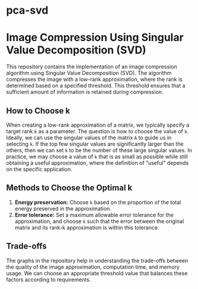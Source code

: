 # pca-svd
# Image Compression Using Singular Value Decomposition (SVD)

This repository contains the implementation of an image compression algorithm using Singular Value Decomposition (SVD). The algorithm compresses the image with a low-rank approximation, where the rank is determined based on a specified threshold. This threshold ensures that a sufficient amount of information is retained during compression.

## How to Choose k

When creating a low-rank approximation of a matrix, we typically specify a target rank `k` as a parameter. The question is how to choose the value of `k`. Ideally, we can use the singular values of the matrix `A` to guide us in selecting `k`. If the top few singular values are significantly larger than the others, then we can set `k` to be the number of these large singular values. In practice, we may choose a value of `k` that is as small as possible while still obtaining a useful approximation, where the definition of "useful" depends on the specific application.

## Methods to Choose the Optimal k

1. **Energy preservation:** Choose `k` based on the proportion of the total energy preserved in the approximation.
2. **Error tolerance:** Set a maximum allowable error tolerance for the approximation, and choose `k` such that the error between the original matrix and its rank-k approximation is within this tolerance. 

## Trade-offs

The graphs in the repository help in understanding the trade-offs between the quality of the image approximation, computation time, and memory usage. We can choose an appropriate threshold value that balances these factors according to requirements.
